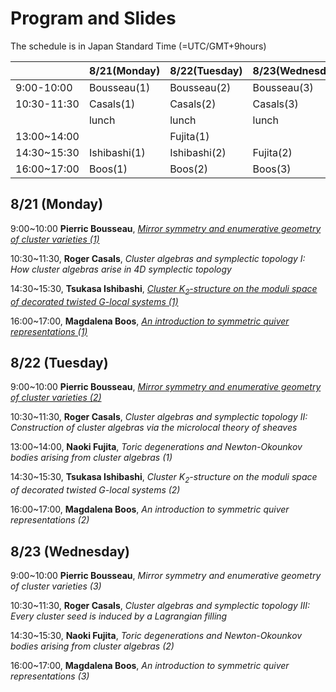 <script type="text/x-mathjax-config">MathJax.Hub.Config({tex2jax:{inlineMath:[['\$','\$'],['\\(','\\)']],processEscapes:true},CommonHTML: {matchFontHeight:false}});</script> 
<script type="text/javascript" async src="https://cdnjs.cloudflare.com/ajax/libs/mathjax/2.7.1/MathJax.js?config=TeX-MML-AM_CHTML"></script>

# Program and Slides

The schedule is in Japan Standard Time (=UTC/GMT+9hours)

||8/21(Monday)|8/22(Tuesday)|8/23(Wednesday)|
|----|----|----|----|
|9:00-10:00|Bousseau(1)|Bousseau(2)|Bousseau(3)|
|10:30-11:30|Casals(1)|Casals(2)|Casals(3)|
||lunch|lunch|lunch|
|13:00~14:00||Fujita(1)||
|14:30~15:30|Ishibashi(1)|Ishibashi(2)|Fujita(2)|
|16:00~17:00|Boos(1)|Boos(2)|Boos(3)|

## 8/21 (Monday)
9:00~10:00 **Pierric Bousseau**, [*Mirror symmetry and enumerative geometry of cluster varieties (1)*](slides/Bousseau_1.pdf)

10:30~11:30, **Roger Casals**, *Cluster algebras and symplectic topology I: How cluster algebras arise in 4D symplectic topology*

14:30~15:30, **Tsukasa Ishibashi**, [*Cluster $K_2$-structure on the moduli space of decorated twisted $G$-local systems (1)*](slides/Ishibashi_1_corrected.pdf)

16:00~17:00, **Magdalena Boos**, [*An introduction to symmetric quiver representations (1)*](slides/Boos_1.pdf)

## 8/22 (Tuesday)
9:00~10:00 **Pierric Bousseau**, [*Mirror symmetry and enumerative geometry of cluster varieties (2)*](slides/Bousseau_2.pdf)

10:30~11:30, **Roger Casals**, *Cluster algebras and symplectic topology II: Construction of cluster algebras via the microlocal theory of sheaves*

13:00~14:00, **Naoki Fujita**, *Toric degenerations and Newton-Okounkov bodies arising from cluster algebras (1)*

14:30~15:30, **Tsukasa Ishibashi**, *Cluster $K_2$-structure on the moduli space of decorated twisted $G$-local systems (2)*

16:00~17:00, **Magdalena Boos**, *An introduction to symmetric quiver representations (2)*

## 8/23 (Wednesday)
9:00~10:00 **Pierric Bousseau**, *Mirror symmetry and enumerative geometry of cluster varieties (3)*

10:30~11:30, **Roger Casals**, *Cluster algebras and symplectic topology III: Every cluster seed is induced by a Lagrangian filling*

14:30~15:30, **Naoki Fujita**, *Toric degenerations and Newton-Okounkov bodies arising from cluster algebras (2)*

16:00~17:00, **Magdalena Boos**, *An introduction to symmetric quiver representations (3)*